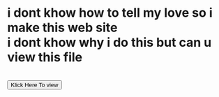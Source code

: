 <!DOCTYPE html>
<html lang="en">
<head>
    <meta charset="UTF-8">
    <meta http-equiv="X-UA-Compatible" content="IE=edge">
    <meta name="viewport" content="width=device-width, initial-scale=1.0">
    <title>i love u </title>
</head>
<body>
    <h1>i dont khow how to tell my love so i make this web site <br>
    i dont khow why i do this but can u view this file </h1> <br> 
    <a href="secret.txt" download><button>Klick Here To view</button></a>
</body>
</html>
